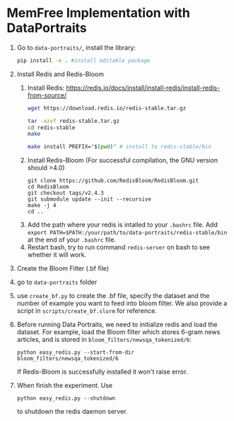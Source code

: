 # MemFree Implementation with DataPortraits

1. Go to ``data-portraits/``, install the library:
    ```sh
    pip install -e . #install editable package
    ```

2. Install Redis and Redis-Bloom
   1. Install Redis: https://redis.io/docs/install/install-redis/install-redis-from-source/
        ```sh
        wget https://download.redis.io/redis-stable.tar.gz

        tar -xzvf redis-stable.tar.gz
        cd redis-stable
        make
        ```
        ```sh
        make install PREFIX="$(pwd)" # install to redis-stable/bin
        ```
   2. Install Redis-Bloom (For successful compilation, the GNU version should >4.0)
        ```
        git clone https://github.com/RedisBloom/RedisBloom.git
        cd RedisBloom
        git checkout tags/v2.4.3 
        git submodule update --init --recursive
        make -j 4
        cd ..
        ```
   3. Add the path where your redis is intalled to your ``.bashrc`` file. Add ``export PATH=$PATH:/your/path/to/data-portraits/redis-stable/bin`` at the end of your ``.bashrc`` file.
   4. Restart bash, try to run command ```redis-server``` on bash to see whether it will work.
3.  Create the Bloom Filter (.bf file)
   1. go to ``data-portraits`` folder
   2. use ``create_bf.py`` to create the .bf file, specify the dataset and the number of example you want to feed into bloom filter. We also provide a script in ``scripts/create_bf.slurm`` for reference.
4. Before running Data Portraits, we need to initialize redis and load the dataset. For example, load the Bloom filter which stores 6-gram news articles, and is stored in ``bloom_filters/newsqa_tokenized/6``:
   ```
   python easy_redis.py --start-from-dir bloom_filters/newsqa_tokenized/6
   ```
   If Redis-Bloom is successfully installed it won't raise error.
5. When finish the experiment. Use
   ```
   python easy_redis.py --shutdown
   ```
   to shutdown the redis daemon server.